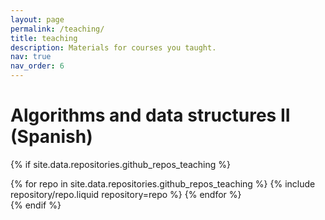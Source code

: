```yaml
---
layout: page
permalink: /teaching/
title: teaching
description: Materials for courses you taught. 
nav: true
nav_order: 6
---
```


# Algorithms and data structures II (Spanish)

{% if site.data.repositories.github_repos_teaching %}

<div class="repositories d-flex flex-wrap flex-md-row flex-column justify-content-between align-items-center">
  {% for repo in site.data.repositories.github_repos_teaching %}
    {% include repository/repo.liquid repository=repo %}
  {% endfor %}
</div>
{% endif %}
